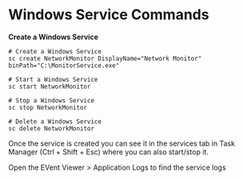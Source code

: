 # Windows Service Commands

**Create a Windows Service**
```
# Create a Windows Service
sc create NetworkMonitor DisplayName="Network Monitor" binPath="C:\MonitorService.exe"

# Start a Windows Service
sc start NetworkMonitor

# Stop a Windows Service
sc stop NetworkMonitor

# Delete a Windows Service
sc delete NetworkMonitor

```

Once the service is created you can see it in the services tab in Task Manager (Ctrl + Shift + Esc)
where you can also start/stop it.

Open the EVent Viewer > Application Logs to find the service logs

